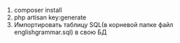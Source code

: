 1. composer install
2. php artisan key:generate
3. Импортировать таблицу SQL(в корневой папке файл englishgrammar.sql) в свою БД
